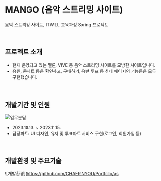 <br/><br/><br/>

# MANGO (음악 스트리밍 사이트)
음악 스트리밍 사이트, ITWILL 교육과정 Spring 프로젝트
<br/><br/><br/>

## 프로젝트 소개
* 현재 운영되고 있는 멜론, VIVE 등 음악 스트리밍 사이트를 모방한 사이트입니다. 
* 음원, 콘서트 등을 확인하고, 구매하기, 음반 투표 등 실제 페이지의 기능들을 모두 구현했습니다.
<br/><br/><br/>

## 개발기간 및 인원
![업무분담](https://github.com/CHAERINYOU/Portfolio/assets/133833066/cd805d47-d815-47fb-9943-bd5733b591c1)
* 2023.10.13. ~ 2023.11.15.
* 담당파트: UI 디자인, 유저 및 투표파트 서비스 구현(로그인, 회원가입 등)
<br/><br/><br/>

## 개발환경 및 주요기술
![개발환경](https://github.com/CHAERINYOU/Portfolio/as
